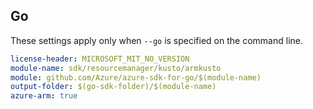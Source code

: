 ## Go

These settings apply only when `--go` is specified on the command line.

``` yaml $(go) && $(track2)
license-header: MICROSOFT_MIT_NO_VERSION
module-name: sdk/resourcemanager/kusto/armkusto
module: github.com/Azure/azure-sdk-for-go/$(module-name)
output-folder: $(go-sdk-folder)/$(module-name)
azure-arm: true
```
